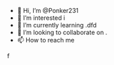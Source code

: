 - 👋 Hi, I’m @Ponker231
- 👀 I’m interested i
- 🌱 I’m currently learning .dfd
- 💞️ I’m looking to collaborate on .
- 📫 How to reach me 

<!---
Ponker231/Ponker231 is a ✨ special ✨ repository because its `README.md` (this file) appears on your GitHub profile.
You can click the Preview link to take a look at your changes.
--->
f
